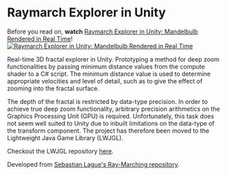 # Raymarch Explorer in Unity

Before you read on, **watch** [Raymarch Explorer in Unity: Mandelbulb Rendered in Real Time](https://youtu.be/3GsXkzbfNBo)!
[![Raymarch Explorer in Unity: Mandelbulb Rendered in Real Time](https://joebinns.com/documents/fake_thumbnails/raymarch_exlorer_unity_thumbnail_time.png)](https://youtu.be/uKb3W-Hu32U "Raymarch Explorer in Unity: Mandelbulb Rendered in Real Time. Click to Watch")

Real-time 3D fractal explorer in Unity. Prototyping a method for deep zoom functionalities by passing minimum distance values from the compute shader to a C\# script. The minimum distance value is used to determine appropriate velocities and level of detail, such as to give the effect of zooming into the fractal surface.

The depth of the fractal is restricted by data-type precision. In order to achieve true deep zoom functionality, arbitrary precision arithmetics on the Graphics Processing Unit (GPU) is required. Unfortunately, this task does not seem well suited to Unity due to inbuilt limitations on the data-type of the transform component. The project has therefore been moved to the Lightweight Java Game Library (LWJGL).

Checkout the LWJGL repository [here](https://github.com/joebinns/raymarch-explorer-lwjgl).

Developed from [Sebastian Lague's Ray-Marching repository](https://github.com/SebLague/Ray-Marching). 
